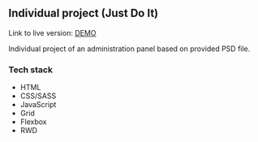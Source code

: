 ## Individual project (Just Do It)

Link to live version: [DEMO](https://anna-gladzinska.github.io/projekt-indywidualny/)

Individual project of an administration panel based on provided PSD file.

### Tech stack 

* HTML
* CSS/SASS
* JavaScript
* Grid
* Flexbox
* RWD
